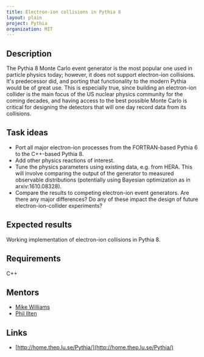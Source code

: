 ```yaml
---
title: Electron-ion collisions in Pythia 8
layout: plain
project: Pythia
organization: MIT
---
```


## Description
The Pythia 8 Monte Carlo event generator is the most popular one used in particle physics today; however, it does not support electron-ion collisions. It's predecessor did, and porting that functionality to the modern Pythia would be of great use. This is especially true, since building an electron-ion collider is the main focus of the US nuclear physics community for the coming decades, and having access to the best possible Monte Carlo is critical for designing the detectors that will one day record data from its collisions.

## Task ideas
 * Port all major electron-ion processes from the FORTRAN-based Pythia 6 to the C++-based Pythia 8.
 * Add other physics reactions of interest.
 * Tune the physics parameters using existing data, e.g. from HERA. This will involve comparing the output of the generator to measured observable distributions (potentially using Bayesian optimization as in arxiv:1610.08328).
 * Compare the results to competing electron-ion event generators. Are there any major differences? Do any of these impact the design of future electron-ion-collider experiments?

## Expected results
Working implementation of electron-ion collisions in Pythia 8.

## Requirements
C++

## Mentors
  * [Mike Williams](mailto:mwill@mit.edu)
  * [Phil Ilten](mailto:philten@cern.ch)

## Links
  * [http://home.thep.lu.se/Pythia/](http://home.thep.lu.se/Pythia/)
